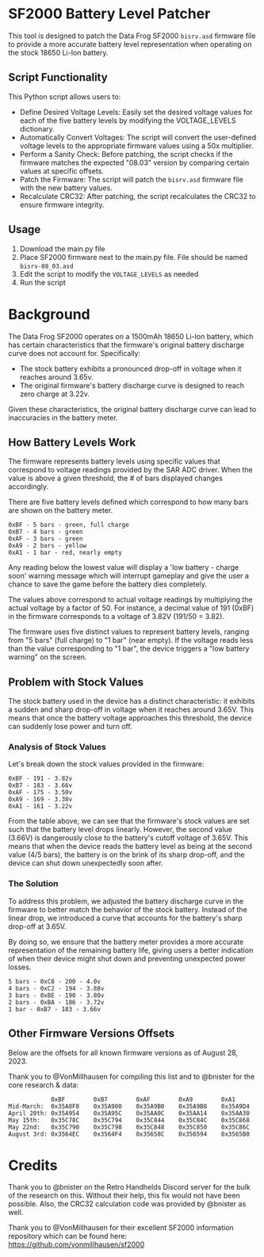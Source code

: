 # SF2000 Battery Level Patcher
This tool is designed to patch the Data Frog SF2000 `bisrv.asd` firmware file to provide a more accurate battery level representation when operating on the stock 18650 Li-Ion battery.

## Script Functionality

This Python script allows users to:

- Define Desired Voltage Levels: Easily set the desired voltage values for each of the five battery levels by modifying the VOLTAGE_LEVELS dictionary.
- Automatically Convert Voltages: The script will convert the user-defined voltage levels to the appropriate firmware values using a 50x multiplier.
- Perform a Sanity Check: Before patching, the script checks if the firmware matches the expected "08.03" version by comparing certain values at specific offsets.
- Patch the Firmware: The script will patch the `bisrv.asd` firmware file with the new battery values.
- Recalculate CRC32: After patching, the script recalculates the CRC32 to ensure firmware integrity.

## Usage

1. Download the main.py file
2. Place SF2000 firmware next to the main.py file. File should be named `bisrv-08_03.asd`
3. Edit the script to modify the `VOLTAGE_LEVELS` as needed
4. Run the script


# Background

The Data Frog SF2000 operates on a 1500mAh 18650 Li-Ion battery, which has certain characteristics that the firmware's original battery discharge curve does not account for. Specifically:

- The stock battery exhibits a pronounced drop-off in voltage when it reaches around 3.65v.
- The original firmware's battery discharge curve is designed to reach zero charge at 3.22v.

Given these characteristics, the original battery discharge curve can lead to inaccuracies in the battery meter.

## How Battery Levels Work

The firmware represents battery levels using specific values that correspond to voltage readings provided by the SAR ADC driver. When the value is above a given threshold, the # of bars displayed changes accordingly. 

There are five battery levels defined which correspond to how many bars are shown on the battery meter.

```
0xBF - 5 bars - green, full charge
0xB7 - 4 bars - green
0xAF - 3 bars - green
0xA9 - 2 bars - yellow
0xA1 - 1 bar - red, nearly empty
```

Any reading below the lowest value will display a 'low battery - charge soon' warning message which will interrupt gameplay and give the user a chance to save the game before the battery dies completely.

The values above correspond to actual voltage readings by multiplying the actual voltage by a factor of 50. For instance, a decimal value of 191 (0xBF) in the firmware corresponds to a voltage of 3.82V (191/50 = 3.82).

The firmware uses five distinct values to represent battery levels, ranging from "5 bars" (full charge) to "1 bar" (near empty). If the voltage reads less than the value corresponding to "1 bar", the device triggers a "low battery warning" on the screen.

## Problem with Stock Values

The stock battery used in the device has a distinct characteristic: it exhibits a sudden and sharp drop-off in voltage when it reaches around 3.65V. This means that once the battery voltage approaches this threshold, the device can suddenly lose power and turn off.

### Analysis of Stock Values
Let's break down the stock values provided in the firmware:

```
0xBF - 191 - 3.82v
0xB7 - 183 - 3.66v
0xAF - 175 - 3.50v
0xA9 - 169 - 3.38v
0xA1 - 161 - 3.22v
```

From the table above, we can see that the firmware's stock values are set such that the battery level drops linearly. However, the second value (3.66V) is dangerously close to the battery's cutoff voltage of 3.65V. This means that when the device reads the battery level as being at the second value (4/5 bars), the battery is on the brink of its sharp drop-off, and the device can shut down unexpectedly soon after.

### The Solution

To address this problem, we adjusted the battery discharge curve in the firmware to better match the behavior of the stock battery. Instead of the linear drop, we introduced a curve that accounts for the battery's sharp drop-off at 3.65V.

By doing so, we ensure that the battery meter provides a more accurate representation of the remaining battery life, giving users a better indication of when their device might shut down and preventing unexpected power losses.

```
5 bars - 0xC8 - 200 - 4.0v
4 bars - 0xC2 - 194 - 3.88v
3 bars - 0xBE - 190 - 3.80v
2 bars - 0xBA - 186 - 3.72v
1 bar - 0xB7 - 183 - 3.66v
```

## Other Firmware Versions Offsets

Below are the offsets for all known firmware versions as of August 28, 2023.  

Thank you to @VonMillhausen for compiling this list and to @bnister for the core research & data:

```
            0xBF        0xB7        0xAF        0xA9        0xA1
Mid-March:  0x35A8F8    0x35A900    0x35A9B0    0x35A9B8    0x35A9D4
April 20th: 0x35A954    0x35A95C    0x35AA0C    0x35AA14    0x35AA30
May 15th:   0x35C78C    0x35C794    0x35C844    0x35C84C    0x35C868
May 22nd:   0x35C790    0x35C798    0x35C848    0x35C850    0x35C86C
August 3rd: 0x3564EC    0x3564F4    0x35658C    0x356594    0x3565B0
```

# Credits

Thank you to @bnister on the Retro Handhelds Discord server for the bulk of the research on this. Without their help, this fix would not have been possible. Also, the CRC32 calculation code  was provided by @bnister as well.

Thank you to @VonMillhausen for their excellent SF2000 information repository which can be found here: https://github.com/vonmillhausen/sf2000


